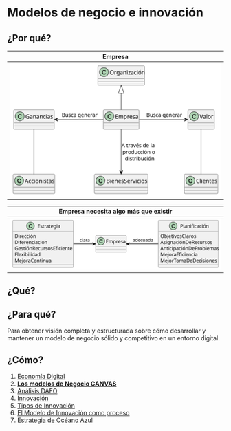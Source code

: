 # Modelos de negocio e innovación

## ¿Por qué?

<div align=center>

|Empresa|
:-:|
![](/out/puml.source/empresa/empresa.svg)|

</div>

<div align=center>

|Empresa necesita algo más que existir|
:-:|
![](/out/puml.source/empresaEstrategiaPlanificacion/empresaEstrategiaPlanificacion.svg)|

</div>

## ¿Qué?

## ¿Para qué?

Para obtener visión completa y estructurada sobre cómo desarrollar y mantener un modelo de negocio sólido y competitivo en un entorno digital.

## ¿Cómo?

1. [Economía Digital](t01-01-economiaDigital.md)
1. **[Los modelos de Negocio CANVAS](t01-02-modeloNegocioCANVAS.md)**
1. [Análisis DAFO](t01-03-analisisDAFO.md)
1. [Innovación](t01-04-innovacion.md)
1. [Tipos de Innovación](t01-05-tipoInnovacion.md)
1. [El Modelo de Innovación como proceso](t01-06-modeloInnovacionProceso.md)
1. [Estrategia de Océano Azul](t01-07-oceanoAzul.md)
